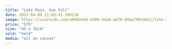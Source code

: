 ```yaml
---
title: "Late Rain, Sun Fall"
date: 2022-04-09 11:03:41.598116
image: https://ucarecdn.com/a89624e8-4309-44a0-a670-09ae790c9621/late-rain.jpg
price: "575"
size: "45 x 35cm"
sold: "Sold"
media: "oil on canvas"
---
```


